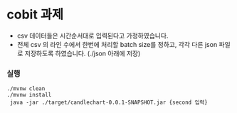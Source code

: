 # cobit 과제

- csv 데이터들은 시간순서대로 입력된다고 가정하였습니다.
- 전체 csv 의 라인 수에서 한번에 처리할 batch size를 정하고, 각각 다른 json 파일로 저장하도록 하였습니다. (./json 아래에 저장) 

### 실행

```
./mvnw clean
./mvnw install
 java -jar ./target/candlechart-0.0.1-SNAPSHOT.jar {second 입력}
```